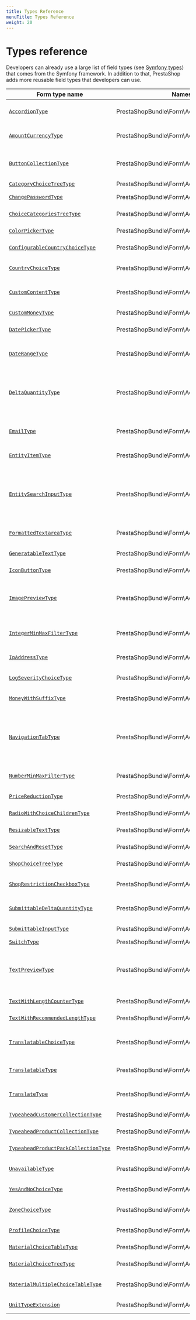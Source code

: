```yaml
---
title: Types Reference
menuTitle: Types Reference
weight: 20
---
```


# Types reference

Developers can already use a large list of field types (see [Symfony types](https://symfony.com/doc/4.4/reference/forms/types.html)) that comes from the Symfony framework. In addition to that, PrestaShop adds more reusable field types that developers can use.

| Form type name | Namespace | Description |
| --- | --- | --- |
| [`AccordionType`](accordion-type) | PrestaShopBundle\Form\Admin\Type | This form type is used as a container of sub forms, each sub form will be rendered as a part of an accordion. |
| [`AmountCurrencyType`](amount-currency) | PrestaShopBundle\Form\Admin\Type | Amount with currency: combination of a `NumberType` input and a `ChoiceType` input (for currency selection). |
| [`ButtonCollectionType`](button-collection) | PrestaShopBundle\Form\Admin\Type | `ButtonCollectionType` is a form type used to group buttons in a common form group which is useful for forms which have multiple submit buttons. |
| [`CategoryChoiceTreeType`](category-choice-tree) | PrestaShopBundle\Form\Admin\Type | A `MaterialChoiceTreeType` for categories |
| [`ChangePasswordType`](change-password) | PrestaShopBundle\Form\Admin\Type | `ChangePasswordType` is responsible for defining "change password" form type. |
| [`ChoiceCategoriesTreeType`](choice-category-tree) | PrestaShopBundle\Form\Admin\Type | This form class is responsible to create a category selector using Nested sets |
| [`ColorPickerType`](color-picker-type) | PrestaShopBundle\Form\Admin\Type | This form class is responsible to create a color picker field |
| [`ConfigurableCountryChoiceType`](configurable-country-choice-type) | PrestaShopBundle\Form\Admin\Type | Class responsible for providing configurable countries list |
| [`CountryChoiceType`](country-choice) | PrestaShopBundle\Form\Admin\Type | CountryChoiceType is responsible for providing country choices with -- symbol in front of array. |
| [`CustomContentType`](custom-content-type) | PrestaShopBundle\Form\Admin\Type | Type is used to add any content in any position of the form rather than actual field. |
| [`CustomMoneyType`](custom-money-type) | PrestaShopBundle\Form\Admin\Type | Native Symfony `MoneyType` customised for PrestaShop |
| [`DatePickerType`](date-picker) | PrestaShopBundle\Form\Admin\Type | This form class is responsible to create a date picker field |
| [`DateRangeType`](date-range) | PrestaShopBundle\Form\Admin\Type | Combination of two `DatePickerType` fields to create a range of dates. Optional `CheckboxType` to allow unlimited "to" dates. |
| [`DeltaQuantityType`](delta-quantity-type) | PrestaShopBundle\Form\Admin\Type | Quantity field that displays the initial quantity (not editable) and allows editing with delta quantity instead (ex: +5, -8). The input data of this form type is the initial (as a plain integer) however its output on submit is the delta quantity. |
| [`EmailType`](email-type) | PrestaShopBundle\Form\Admin\Type | Symfony native `EmailType` extended with IDNConverter (InternationalizedDomainNameConverter) feature |
| [`EntityItemType`](entity-item-type) | PrestaShopBundle\Form\Admin\Type | Default entry type used by EntitySearchInputType |
| [`EntitySearchInputType`](entity-search-input-type) | PrestaShopBundle\Form\Admin\Type | This form type is used for a OneToMany (or ManyToMany) association, it allows to search a list of entities (based on a remote url) and associate it. It is based on the CollectionType form type which provides prototype features to display a custom template for each associated items. |
| [`FormattedTextareaType`](formatted-textarea) | PrestaShopBundle\Form\Admin\Type | Class enabling TinyMCE on a Textarea field |
| [`GeneratableTextType`](generatable-text) | PrestaShopBundle\Form\Admin\Type | It is extension of TextType that adds additonal button which allows generating value for input |
| [`IconButtonType`](icon-button-type) | PrestaShopBundle\Form\Admin\Type | A form button with material icon. |
| [`ImagePreviewType`](image-preview-type) | PrestaShopBundle\Form\Admin\Type | This form type is used to display an image value without providing an interactive input to edit it. It is based on a hidden input so it could be changed programmatically, or be used just to display an image in a form. |
| [`IntegerMinMaxFilterType`](integer-min-max-filter) | PrestaShopBundle\Form\Admin\Type | Defines the integer type two inputs of min and max value - designed to fit grid in grid filter. |
| [`IpAddressType`](ip-address) | PrestaShopBundle\Form\Admin\Type | Extended input type for IP addresses. Displays a bouton to add the user's one to the list. |
| [`LogSeverityChoiceType`](log-severity-type) | PrestaShopBundle\Form\Admin\Type | `ChoiceType` of `PrestaShopLogger` Log levels |
| [`MoneyWithSuffixType`](money-with-suffix) | PrestaShopBundle\Form\Admin\Type | Class `MoneyWithSuffixType` is a Symfony `MoneyType`, which also has a suffix string right after the currency sign. |
| [`NavigationTabType`](navigation-tab-type) | PrestaShopBundle\Form\Admin\Type | This form type is used as a container of sub forms, each sub form will be rendered as a part of navigation tab component. Each first level child is used as a different tab, its label is used for the tab name and it's widget as the tab content. |
| [`NumberMinMaxFilterType`](number-min-max-filter) | PrestaShopBundle\Form\Admin\Type | Defines the number type two inputs of min and max value - designed to fit grid in grid filter. |
| [`PriceReductionType`](price-reduction-type) | PrestaShopBundle\Form\Admin\Type | Responsible for creating form for price reduction |
| [`RadioWithChoiceChildrenType`](radio-with-choice-children-type) | PrestaShopBundle\Form\Admin\Type | Combination of a `RadioType` and a `ChoiceType` fields |
| [`ResizableTextType`](resizable-text-type) | PrestaShopBundle\Form\Admin\Type | ResizableTextType adds new sizing options to TextType. |
| [`SearchAndResetType`](search-and-reset-type) | PrestaShopBundle\Form\Admin\Type | FormType used in rendering of "Search and Reset" action in Grids. |
| [`ShopChoiceTreeType`](shop-choice-tree) | PrestaShopBundle\Form\Admin\Type | `MaterialChoiceTreeType` customized with shop names |
| [`ShopRestrictionCheckboxType`](shop-restriction-checkbox-type) | PrestaShopBundle\Form\Admin\Type | This class displays customized checkbox which is used for shop restriction functionality. |
| [`SubmittableDeltaQuantityType`](submittable-delta-quantity-type) | PrestaShopBundle\Form\Admin\Type | Wraps SubmittableInput and DeltaQuantity components to work together. |
| [`SubmittableInputType`](submittable-input-type) | PrestaShopBundle\Form\Admin\Type | Adds a button right into specified input and toggles it's availability on change |
| [`SwitchType`](switch) | PrestaShopBundle\Form\Admin\Type | Displays a switch (ON / OFF by default). |
| [`TextPreviewType`](text-preview-type) | PrestaShopBundle\Form\Admin\Type | This form type is used to display a text value without providing an interactive input to edit it. It is based on a hidden input so it could be changed programmatically, or be used just to display a data in a form. |
| [`TextWithLengthCounterType`](text-with-length-counter) | PrestaShopBundle\Form\Admin\Type | Defines reusable text input with max length counter |
| [`TextWithRecommendedLengthType`](text-with-recommended-length-type) | PrestaShopBundle\Form\Admin\Type | Is used to add field with recommended input length counter to the form. |
| [`TranslatableChoiceType`](translatable-choice-type) | PrestaShopBundle\Form\Admin\Type | Class TranslatableChoiceType adds translatable choice types with custom inner type to forms. Language selection uses a dropdown. |
| [`TranslatableType`](translatable) | PrestaShopBundle\Form\Admin\Type | Class TranslatableType adds translatable inputs with custom inner type to forms. Language selection uses a dropdown. |
| [`TranslateType`](translate-type) | PrestaShopBundle\Form\Admin\Type | This form class is responsible to create a translatable form. Language selection uses tabs. |
| [`TypeaheadCustomerCollectionType`](typeahead-customer-collection-type) | PrestaShopBundle\Form\Admin\Type | This form class is responsible to create a customer. |
| [`TypeaheadProductCollectionType`](typeahead-product-collection-type) | PrestaShopBundle\Form\Admin\Type | This form class is responsible to create a product, with or without attribute field. |
| [`TypeaheadProductPackCollectionType`](typeahead-product-pack-collection-type) | PrestaShopBundle\Form\Admin\Type | This form class is responsible to create a product, with or without attribute field. |
| [`UnavailableType`](unavailable-type) | PrestaShopBundle\Form\Admin\Type | This form type is useful during development phase to show part of a form that are not available yet. |
| [`YesAndNoChoiceType`](yes-and-no-choice) | PrestaShopBundle\Form\Admin\Type | Symfony `ChoiceType` with `Yes` and `No` choices. |
| [`ZoneChoiceType`](zone-choice-type) | PrestaShopBundle\Form\Admin\Type | Class is responsible for providing configurable zone choices with -- symbol in front of array |
| [`ProfileChoiceType`](profile-choice-type) | PrestaShopBundle\Form\Admin\Type\Common\Team | Class ProfileChoiceType is choice type for selecting employee's profile. |
| [`MaterialChoiceTableType`](material-choice-table) | PrestaShopBundle\Form\Admin\Type\Material | Class MaterialChoiceTableType renders checkbox choices using table layout. |
| [`MaterialChoiceTreeType`](material-choice-tree) | PrestaShopBundle\Form\Admin\Type\Material | Class MaterialChoiceTreeType renders trees using table layout. |
| [`MaterialMultipleChoiceTableType`](material-multiple-choice-table) | PrestaShopBundle\Form\Admin\Type\Material | Class MaterialMultipleChoiceTableType renders multiple checkbox choices using table layout. |
| [`UnitTypeExtension`](unit-type-extension) | PrestaShopBundle\Form\Admin\Extension | Class UnitTypeExtension adds an Unit to an `IntegerType` or a `NumberType` |
